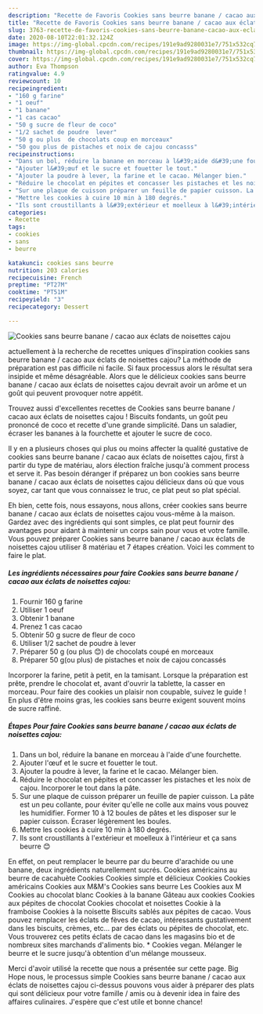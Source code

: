 ```yaml
---
description: "Recette de Favoris Cookies sans beurre banane / cacao aux éclats de noisettes cajou"
title: "Recette de Favoris Cookies sans beurre banane / cacao aux éclats de noisettes cajou"
slug: 3763-recette-de-favoris-cookies-sans-beurre-banane-cacao-aux-eclats-de-noisettes-cajou
date: 2020-08-10T22:01:32.124Z
image: https://img-global.cpcdn.com/recipes/191e9ad9280031e7/751x532cq70/cookies-sans-beurre-banane-cacao-aux-eclats-de-noisettes-cajou-photo-principale-de-la-recette.jpg
thumbnail: https://img-global.cpcdn.com/recipes/191e9ad9280031e7/751x532cq70/cookies-sans-beurre-banane-cacao-aux-eclats-de-noisettes-cajou-photo-principale-de-la-recette.jpg
cover: https://img-global.cpcdn.com/recipes/191e9ad9280031e7/751x532cq70/cookies-sans-beurre-banane-cacao-aux-eclats-de-noisettes-cajou-photo-principale-de-la-recette.jpg
author: Eva Thompson
ratingvalue: 4.9
reviewcount: 10
recipeingredient:
- "160 g farine"
- "1 oeuf"
- "1 banane"
- "1 cas cacao"
- "50 g sucre de fleur de coco"
- "1/2 sachet de poudre  lever"
- "50 g ou plus  de chocolats coup en morceaux"
- "50 gou plus de pistaches et noix de cajou concasss"
recipeinstructions:
- "Dans un bol, réduire la banane en morceau à l&#39;aide d&#39;une fourchette."
- "Ajouter l&#39;œuf et le sucre et fouetter le tout."
- "Ajouter la poudre à lever, la farine et le cacao. Mélanger bien."
- "Réduire le chocolat en pépites et concasser les pistaches et les noix de cajou. Incorporer le tout dans la pâte."
- "Sur une plaque de cuisson préparer un feuille de papier cuisson. La pâte est un peu collante, pour éviter qu&#39;elle ne colle aux mains vous pouvez les humidifier. Former 10 à 12 boules de pâtes et les disposer sur le papier cuisson. Écraser légèrement les boules."
- "Mettre les cookies à cuire 10 min à 180 degrés."
- "Ils sont croustillants à l&#39;extérieur et moelleux à l&#39;intérieur et ça sans beurre 😊"
categories:
- Recette
tags:
- cookies
- sans
- beurre

katakunci: cookies sans beurre 
nutrition: 203 calories
recipecuisine: French
preptime: "PT27M"
cooktime: "PT51M"
recipeyield: "3"
recipecategory: Dessert

---
```



![Cookies sans beurre banane / cacao aux éclats de noisettes cajou](https://img-global.cpcdn.com/recipes/191e9ad9280031e7/751x532cq70/cookies-sans-beurre-banane-cacao-aux-eclats-de-noisettes-cajou-photo-principale-de-la-recette.jpg)

actuellement à la recherche de recettes uniques d'inspiration cookies sans beurre banane / cacao aux éclats de noisettes cajou? La méthode de préparation est pas difficile ni facile. Si faux processus alors le résultat sera insipide et même désagréable. Alors que le délicieux cookies sans beurre banane / cacao aux éclats de noisettes cajou devrait avoir un arôme et un goût qui peuvent provoquer notre appétit.

Trouvez aussi d&#39;excellentes recettes de Cookies sans beurre banane / cacao aux éclats de noisettes cajou ! Biscuits fondants, un goût peu prononcé de coco et recette d&#39;une grande simplicité. Dans un saladier, écraser les bananes à la fourchette et ajouter le sucre de coco.

Il y en a plusieurs choses qui plus ou moins affecter la qualité gustative de cookies sans beurre banane / cacao aux éclats de noisettes cajou, first à partir du type de matériau, alors élection fraîche jusqu'à comment process et serve it. Pas besoin déranger if préparez un bon cookies sans beurre banane / cacao aux éclats de noisettes cajou délicieux dans où que vous soyez, car tant que vous connaissez le truc, ce plat peut so plat spécial.


Eh bien, cette fois, nous essayons, nous allons, créer cookies sans beurre banane / cacao aux éclats de noisettes cajou vous-même à la maison. Gardez avec des ingrédients qui sont simples, ce plat peut fournir des avantages pour aidant à maintenir un corps sain pour vous et votre famille. Vous pouvez préparer Cookies sans beurre banane / cacao aux éclats de noisettes cajou utiliser 8 matériau et 7 étapes création. Voici les comment to faire le plat.

<!--inarticleads1-->

##### Les ingrédients nécessaires pour faire Cookies sans beurre banane / cacao aux éclats de noisettes cajou:

1. Fournir 160 g farine
1. Utiliser 1 oeuf
1. Obtenir 1 banane
1. Prenez 1 cas cacao
1. Obtenir 50 g sucre de fleur de coco
1. Utiliser 1/2 sachet de poudre à lever
1. Préparer 50 g (ou plus 😊) de chocolats coupé en morceaux
1. Préparer 50 g(ou plus) de pistaches et noix de cajou concassés


Incorporer la farine, petit à petit, en la tamisant. Lorsque la préparation est prête, prendre le chocolat et, avant d&#39;ouvrir la tablette, la casser en morceau. Pour faire des cookies un plaisir non coupable, suivez le guide ! En plus d&#39;être moins gras, les cookies sans beurre exigent souvent moins de sucre raffiné. 

<!--inarticleads2-->

##### Étapes Pour faire Cookies sans beurre banane / cacao aux éclats de noisettes cajou:

1. Dans un bol, réduire la banane en morceau à l&#39;aide d&#39;une fourchette.
1. Ajouter l&#39;œuf et le sucre et fouetter le tout.
1. Ajouter la poudre à lever, la farine et le cacao. Mélanger bien.
1. Réduire le chocolat en pépites et concasser les pistaches et les noix de cajou. Incorporer le tout dans la pâte.
1. Sur une plaque de cuisson préparer un feuille de papier cuisson. La pâte est un peu collante, pour éviter qu&#39;elle ne colle aux mains vous pouvez les humidifier. Former 10 à 12 boules de pâtes et les disposer sur le papier cuisson. Écraser légèrement les boules.
1. Mettre les cookies à cuire 10 min à 180 degrés.
1. Ils sont croustillants à l&#39;extérieur et moelleux à l&#39;intérieur et ça sans beurre 😊


En effet, on peut remplacer le beurre par du beurre d&#39;arachide ou une banane, deux ingrédients naturellement sucrés. Cookies américains au beurre de cacahuète Cookies Cookies simple et délicieux Cookies Cookies américains Cookies aux M&amp;M&#39;s Cookies sans beurre Les Cookies aux M Cookies au chocolat blanc Cookies à la banane Gâteau aux cookies Cookies aux pépites de chocolat Cookies chocolat et noisettes Cookie à la framboise Cookies à la noisette Biscuits sablés aux pépites de cacao. Vous pouvez remplacer les éclats de fèves de cacao, intéressants gustativement dans les biscuits, crèmes, etc… par des éclats ou pépites de chocolat, etc. Vous trouverez ces petits éclats de cacao dans les magasins bio et de nombreux sites marchands d&#39;aliments bio. * Cookies vegan. Mélanger le beurre et le sucre jusqu&#39;à obtention d&#39;un mélange mousseux. 


Merci d'avoir utilisé la recette que nous a présentée sur cette page. Big Hope nous, le processus simple Cookies sans beurre banane / cacao aux éclats de noisettes cajou ci-dessus pouvons vous aider à préparer des plats qui sont délicieux pour votre famille / amis ou à devenir idea in faire des affaires culinaires. J'espère que c'est utile et bonne chance!
